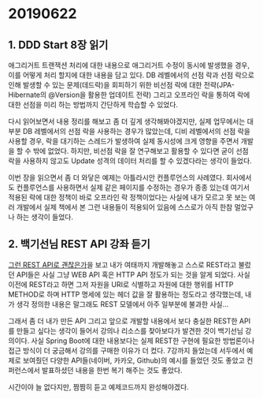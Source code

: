 # 20190622
## 1. DDD Start 8장 읽기
애그리거트 트랜잭션 처리에 대한 내용으로 애그리거트 수정이 동시에 발생했을 경우, 이를 어떻게 처리 할지에 대한 내용을 담고 있다. DB 레벨에서의 선점 락과 선점 락으로 인해 발생할 수 있는 문제(데드락)을 회피하기 위한 비선점 락에 대한 전략(JPA-Hibernate의 @Version을 활용한 업데이트 전략) 그리고 오프라인 락을 통하여 락에 대한 선점을 미리 하는 방법까지 간단하게 학습할 수 있었다. 

다시 읽어보면서 내용 정리를 해보고 좀 더 깊게 생각해봐야겠지만, 실제 업무에서는 대부분 DB 레벨에서의 선점 락을 사용하는 경우가 많았는데, 디비 레벨에서의 선점 락을 사용할 경우, 락을 대기하는 스레드가 발생하여 실제 동시성에 크게 영향을 주면서 개발을 할 수 밖에 없었다. 하지만, 비선점 락을 잘 연구해보고 활용할 수 있다면 굳이 선점 락을 사용하지 않고도 Update 성격의 데이터 처리를 할 수 있겠다라는 생각이 들었다.

이번 장을 읽으면서 좀 더 와닿은 예제는 아틀라시안 컨플루언스의 사례였다. 회사에서도 컨플루언스를 사용하면서 실제 같은 페이지를 수정하는 경우가 종종 있는데 여기서 적용된 락에 대한 정책이 바로 오프라인 락 정책이었다는 사실에 내가 모르고 못 보는 여러 개발에서 실제 책에서 본 그런 내용들이 적용되어 있음에 스스로가 아직 한참 멀었구나 하는 생각이 들었다.

## 2. 백기선님 REST API 강좌 듣기
[그런 REST API로 괜찮은가](https://www.youtube.com/watch?v=RP_f5dMoHFc)을 보고 내가 여태까지 개발해놓고 스스로 REST라고 불렀던 API들은 사실 그냥 WEB API 혹은 HTTP API 정도가 되는 것을 알게 되었다. 사실 이전에 REST라고 하면 그저 자원을 URI로 식별하고 자원에 대한 행위를 HTTP METHOD로 하며 HTTP 명세에 있는 헤더 값을 잘 활용하는 정도라고 생각했는데, 내가 생각 정의한 내용은 말그래도 REST 모델에서 아주 일부분에 불과한 사실...

그래서 좀 더 내가 만든 API 그리고 앞으로 개발할 내용에서 보다 충실한 REST한 API를 만들고 싶다는 생각이 들어서 강의나 리소스를 찾아보다가 발견한 것이 백기선님 강의이다. 사실 Spring Boot에 대한 내용보다는 실제 REST한 구현에 필요한 방법론이나 접근 방식이 더 궁금해서 강의를 구매한 이유가 더 컸다. 7강까지 들었는데 서두에서 예제로 보여줬던 다양한 API들(네이버, 카카오, Github)의 예시를 들었던 것도 좋았고 컨퍼런스에서 발표하셨던 내용을 한번 복기 해주는 것도 좋았다.

시간이야 늘 없다지만, 짬짬히 듣고 예제코드까지 완성해야겠다.